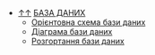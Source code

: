 - [&uarr;&uarr;](../README.md) [БАЗА ДАНИХ](README.md)
  - [Орієнтовна схема бази даних](db_scheme.md)
  - [Діаграма бази даних](db_diagram.md)
  - [Розгортання бази даних]()
